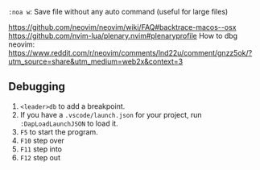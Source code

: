 `:noa w`: Save file without any auto command (useful for large files)

https://github.com/neovim/neovim/wiki/FAQ#backtrace-macos--osx
https://github.com/nvim-lua/plenary.nvim#plenaryprofile
How to dbg neovim: https://www.reddit.com/r/neovim/comments/lnd22u/comment/gnzz5ok/?utm_source=share&utm_medium=web2x&context=3

## Debugging

1. `<leader>db` to add a breakpoint.
2. If you have a `.vscode/launch.json` for your project, run `:DapLoadLaunchJSON` to load it.
3. `F5` to start the program.
4. `F10` step over
5. `F11` step into
6. `F12` step out
